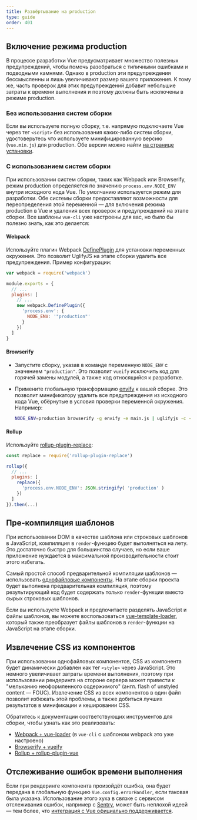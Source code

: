 ```yaml
---
title: Развёртывание на production
type: guide
order: 401
---
```


## Включение режима production

В процессе разработки Vue предусматривает множество полезных предупреждений, чтобы помочь разобраться с типичными ошибками и подводными камнями. Однако в production эти предупреждения бессмысленны и лишь увеличивают размер вашего приложения. К тому же, часть проверок для этих предупреждений добавит небольшие затраты к времени выполнения и поэтому должны быть исключены в режиме production.

### Без использования систем сборки

Если вы используете полную сборку, т.е. напрямую подключаете Vue через тег `<script>` без использования каких-либо систем сборки, удостоверьтесь что используете минифицированную версию (`vue.min.js`) для production. Обе версии можно найти [на странице установки](installation.html#Подключение-через-lt-script-gt).

### С использованием систем сборки

При использовании систем сборки, таких как Webpack или Browserify, режим production определяется по значению `process.env.NODE_ENV` внутри исходного кода Vue. По умолчанию используется режим для разработки. Обе системы сборки предоставляют возможности для переопределения этой переменной — для включения режима production в Vue и удаления всех проверок и предупреждений на этапе сборки. Все шаблоны `vue-cli` уже настроены для вас, но было бы полезно знать, как это делается:

#### Webpack

Используйте плагин Webpack [DefinePlugin](https://webpack.js.org/plugins/define-plugin/) для установки переменных окружения. Это позволит UglifyJS на этапе сборки удалить все предупреждения. Пример конфигурации:

``` js
var webpack = require('webpack')

module.exports = {
  // ...
  plugins: [
    // ...
    new webpack.DefinePlugin({
      'process.env': {
        NODE_ENV: '"production"'
      }
    })
  ]
}
```

#### Browserify

- Запустите сборку, указав в команде переменную `NODE_ENV` с значением `"production"`. Это позволит `vueify` исключить код для горячей замены модулей, а также код относящийся к разработке.

- Примените глобальную трансформацию [envify](https://github.com/hughsk/envify) к вашей сборке. Это позволит минификатору удалить все предупреждения из исходного кода Vue, обёрнутые в условия проверки переменной окружения. Например:

  ``` bash
  NODE_ENV=production browserify -g envify -e main.js | uglifyjs -c -m > build.js
  ```

#### Rollup

Используйте [rollup-plugin-replace](https://github.com/rollup/rollup-plugin-replace):

``` js
const replace = require('rollup-plugin-replace')

rollup({
  // ...
  plugins: [
    replace({
      'process.env.NODE_ENV': JSON.stringify( 'production' )
    })
  ]
}).then(...)
```

## Пре-компиляция шаблонов

При использовании DOM в качестве шаблона или строковых шаблонов в JavaScript, компиляция в `render`-функцию будет выполняться на лету. Это достаточно быстро для большинства случаев, но если ваше приложение нуждается в максимальной производительности стоит этого избегать.

Самый простой способ предварительной компиляции шаблонов — использовать [однофайловые компоненты](single-file-components.html). На этапе сборки проекта будет выполнена предварительная компиляция, поэтому результирующий код будет содержать только `render`-функции вместо сырых строковых шаблонов.

Если вы используете Webpack и предпочитаете разделять JavaScript и файлы шаблонов, вы можете воспользоваться [vue-template-loader](https://github.com/ktsn/vue-template-loader), который также преобразует файлы шаблонов в `render`-функции на JavaScript на этапе сборки.

## Извлечение CSS из компонентов

При использовании однофайловых компонентов, CSS из компонента будет динамически добавлен как тег `<style>` через JavaScript. Это немного увеличивает затраты времени выполнения, поэтому при использовании рендеринга на стороне сервера может привести к "мельканию неоформленного содержимого" (англ. flash of unstyled content — FOUC). Извлечение CSS из всех компонентов в один файл позволит избежать этой проблемы, а также добиться лучших результатов в минификации и кешировании CSS.

Обратитесь к документации соответствующих инструментов для сборки, чтобы узнать как это реализовать:

- [Webpack + vue-loader](https://vue-loader.vuejs.org/ru/configurations/extract-css.html) (в `vue-cli` с шаблоном webpack это уже настроено)
- [Browserify + vueify](https://github.com/vuejs/vueify#css-extraction)
- [Rollup + rollup-plugin-vue](https://vuejs.github.io/rollup-plugin-vue/#/en/2.3/?id=custom-handler)

## Отслеживание ошибок времени выполнения

Если при рендеринге компонента произойдёт ошибка, она будет передана в глобальную функцию `Vue.config.errorHandler`, если таковая была указана. Использование этого хука в связке с сервисом отслеживания ошибок, например с [Sentry](https://sentry.io), может быть неплохой идеей — тем более, что [интеграция с Vue официально поддерживается](https://sentry.io/for/vue/).
